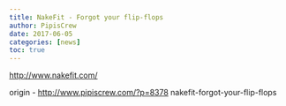 ```yaml
---
title: NakeFit - Forgot your flip-flops
author: PipisCrew
date: 2017-06-05
categories: [news]
toc: true
---
```


http://www.nakefit.com/

origin - http://www.pipiscrew.com/?p=8378 nakefit-forgot-your-flip-flops